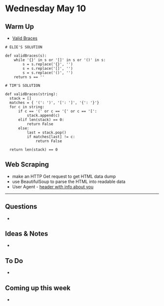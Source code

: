 # Wednesday May 10

## Warm Up

* [Valid Braces](https://www.codewars.com/kata/valid-braces/train/python)

```
# ELIE'S SOLUTION

def validBraces(s):
    while '{}' in s or '[]' in s or '()' in s:
        s = s.replace('{}', '')
        s = s.replace('[]', '')
        s = s.replace('()', '')
    return s == ''
```

```
# TIM'S SOLUTION

def validBraces(string):
  stack = []
  matches = { '(': ')', '[': ']', '{': '}'}
  for c in string:
      if c == '(' or c == '{' or c == '[':
          stack.append(c)
      elif len(stack) == 0:
          return False
      else:
          last = stack.pop()
          if matches[last] != c:
              return False
  
  return len(stack) == 0
```

## Web Scraping

* make an HTTP Get request to get HTML data dump
* use BeautifulSoup to parse the HTML into readable data
* User Agent - [header with info about you](http://www.whoishostingthis.com/tools/user-agent/)




************************************

## Questions 

* 

## Ideas & Notes

* 

## To Do

* 

## Coming up this week

* 

